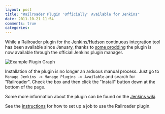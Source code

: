 ```yaml
---
layout: post
title: "Railroader Plugin 'Officially' Available for Jenkins"
date: 2011-10-21 11:54
comments: true
categories: 
---
```


While a Railroader plugin for the [Jenkins](http://jenkins-ci.org)/[Hudson](http://hudson-ci.org) continuous integration tool has been available since January, thanks to [some prodding](https://github.com/presidentbeef/railroader-jenkins-plugin/issues/1) the plugin is now available through the official Jenkins plugin manager.

![Example Plugin Graph](/images/railroader_trend_graph.png "Example Plugin Graph")

Installation of the plugin is no longer an arduous manual process. Just go to `Manage Jenkins -> Manage Plugins -> Available` and search for "Railroader". Check the box and then click the "Install" button down at the bottom of the page.

Some more information about the plugin can be found on the [Jenkins wiki](https://wiki.jenkins-ci.org/display/JENKINS/Railroader+Plugin).

See the [instructions](docs/jenkins/setup) for how to set up a job to use the Railroader plugin.
